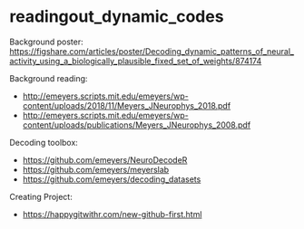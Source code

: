 # readingout_dynamic_codes

Background poster: https://figshare.com/articles/poster/Decoding_dynamic_patterns_of_neural_activity_using_a_biologically_plausible_fixed_set_of_weights/874174

Background reading: 
- http://emeyers.scripts.mit.edu/emeyers/wp-content/uploads/2018/11/Meyers_JNeurophys_2018.pdf
- http://emeyers.scripts.mit.edu/emeyers/wp-content/uploads/publications/Meyers_JNeurophys_2008.pdf

Decoding toolbox:
- https://github.com/emeyers/NeuroDecodeR
- https://github.com/emeyers/meyerslab
- https://github.com/emeyers/decoding_datasets

Creating Project:
- https://happygitwithr.com/new-github-first.html

